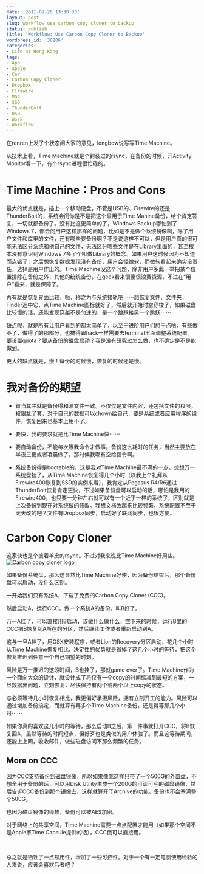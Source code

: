 ```yaml
---
date: '2011-09-20 13:38:30'
layout: post
slug: workflow_use_carbon_copy_cloner_to_backup
status: publish
title: 'Workflow: Use Carbon Copy Cloner to Backup'
wordpress_id: '38206'
categories:
- Life at Hong Kong
tags:
- App
- Apple
- Car
- Carbon Copy Cloner
- Dropbox
- Firewire
- Mac
- SSD
- ThunderBolt
- USB
- Work
- Workflow
---
```


在renren上发了个状态问大家的意见，longbow说写写Time Machine。




从技术上看，Time Machine就是个封装过的rsync，在备份的时候，开Activity Monitor看一下，有个rsync进程很忙碌的。




# Time Machine：Pros and Cons




最大的优点就是，插上一个移动硬盘，不管是USB的、Firewire的还是ThunderBolt的，系统会问你是不是把这个盘用于Time Mahine备份，给个肯定答复，一切就都备份了。没有比这更简单的了，Windows Backup哪怕到了Windows 7，都会问用户这样那样的问题，比如是不是做个系统镜像啊，除了用户文件和库里的文件，还有哪些要备份啊？不是说这样不可以，但是用户真的很可能无法区分系统和他自己的文件，无法区分哪些文件是在Library里面的，甚至根本没有意识到Windows 7多了个叫做Library的概念。如果用户这时候因为不知道而点错了，之后想恢复数据发现没有备份，用户会怪微软，而微软看起来确实没责任，选择是用户作出的。Time Machine没这个问题，除非用户多此一举把某个位置排除在备份之外，其他的统统备份，在geek看来很傻很浪费资源，不过在“用户”看来，就是保障了。




再有就是恢复界面比较，呃，称之为与系统接轨吧⋯⋯想恢复文件、文件夹，Finder选中它，点Time Machine图标就好了，然后就开始时空穿梭了，如果磁盘比较慢的话，还能发现穿越不是匀速的，是一个跳跃接另一个跳跃⋯⋯




缺点呢，就是所有让用户看到的都太简单了，以至于进阶用户们想干点啥，有些做不了，做得了的那部分，也搞得跟hack一样需要去terminal里面调整系统配置。要设置quota？要从备份的磁盘启动？我是没有研究过怎么做，也不确定是不是能做到。




更大的缺点就是，慢！备份的时候慢，恢复的时候还是慢。




# 我对备份的期望






  * 首当其冲就是备份得和源文件一致。不仅仅是文件内容，还包括文件的权限。权限乱了套，对于自己的数据可以chown给自己，要是系统或者应用程序的组件，恢复回来也基本上用不了。


  * 要快，我的要求就是比Time Machine快⋯⋯


  * 要自动备份，不能每次等我命令才做事。备份这么耗时的任务，当然主要放在半夜三更或者凌晨做了，那时候我哪有空给指令啊。


  * 系统备份得是bootable的，这是我对Time Machine最不满的一点。想想万一系统盘挂了，从Time Machine恢复得几个小时（以我上个礼拜从Firewire400恢复到SSD的实例来看），我肯定从Pegasus R4/R6通过ThunderBolt恢复肯定更快，不过如果备份盘可以启动的话，哪怕是我用的Firewire400，也只要一分钟左右就可以有一个近乎一样的系统了，区别就是上次备份到现在对系统做的修改。我想文档改起来比较频繁，系统配置不至于天天改的吧？文件有Dropbox同步，启动好了联网同步，也很方便。




# Carbon Copy Cloner




这家伙也是个披着羊皮的rsync。不过对我来说比Time Machine好用些。![Carbon copy cloner logo](http://qingpei.me/wordpress/wp-content/uploads/2011/09/carbon_copy_cloner_logo.jpg)




如果备份系统盘，那么这显然比Time Machine好使，因为备份结束后，那个备份盘可以启动，没什么区别。




一开始我们只有系统A，下载了免费的Carbon Copy Cloner (CCC)。




然后启动A，运行CCC，做一个系统A的备份，叫B好了。




万一A挂了，可以直接用B启动，该做什么做什么，空下来的时候，运行B里的CCC把B恢复到A所在的分区，然后继续工作或者重新启动到A。




这与一旦A挂了，用OSX安装程序，或者Lion的Recovery分区启动，花几个小时从Time Machine恢复相比，决定性的优势就是省掉了这几个小时的等待，把这个恢复推迟到任意一个自己期望的时刻。




风险是万一推迟的这段时间，B也挂了，那就game over了。Time Machine作为一个面向大众的设计，就设计成了将仅有一个copy的时间缩减到最短的方案，一旦数据出问题，立刻恢复，尽快保持有两个或两个以上copy的状态。




与必须等待几小时恢复相比，我更偏好承担风险，拥有立刻开工的能力。风险可以通过增加备份搞定，而就算有再多个Time Machine备份，还是得等那几个小时⋯⋯




如果你真的喜欢这几小时的等待，那么启动B之后，第一件事就打开CCC，将B恢复回A，虽然等待的时间短点，但好歹也是类似的用户体验了。而且这等待期间，还能上上网，收收邮件，做些磁盘访问不那么频繁的任务。




## More on CCC




因为CCC支持备份到磁盘镜像，所以如果像我这样只带了一个500G的外置盘，不想全用于备份的话，可以用Disk Utility生成一个200G的可读可写的磁盘镜像，然后告诉CCC备份到那个镜像去，这样就算开了Archive的功能，备份也不会塞满整个500G。




也因为磁盘镜像的缘故，备份可以被AES加密。




对于网络上的共享空间，Time Machine需要一点点配置才能用（如果那个空间不是Apple家Time Capsule提供的话），CCC倒可以直接用。




 




总之就是牺牲了一点易用性，增加了一些可控性。对于一个有一定电脑使用经验的人来说，应该会喜欢后者吧？
